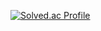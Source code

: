[![Solved.ac Profile](http://mazassumnida.wtf/api/v2/generate_badge?boj=wlgns2234)](https://solved.ac/wlgns2234/)
